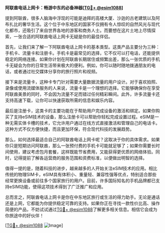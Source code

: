 **阿联酋电话上网卡：畅游中东的必备神器[[TG💪+ @esim1088](https://t.me/s/esim1088)]**

提到阿联酋，很多人脑海中浮现的可能是迪拜的高楼大厦、沙迦的古老建筑以及阿布扎比的奢华生活。这个位于中东地区的国家不仅拥有令人惊叹的自然风光与现代化都市，还吸引了来自世界各地的游客和商务人士。而要想在这片土地上尽情探索，一张合适的阿联酋电话上网卡无疑是你的最佳伴侣。

首先，让我们来了解一下阿联酋电话上网卡的基本类型。这类产品主要分为三种：手机卡、流量卡和注册卡。手机卡是最常见的选择，它不仅可以打电话，还能提供稳定的网络连接。如果你计划在阿联酋长期居住或频繁出差，那么一张优质的手机卡无疑会为你的日常生活带来极大的便利。例如，你可以随时随地拨通朋友的电话，或者通过社交媒体分享你的旅行照片和视频。

接下来是流量卡，这种卡专门针对需要大量数据流量的用户设计。对于喜欢拍照、录像或使用流媒体服务的人来说，流量卡是一个理想的选择。它能够确保你在享受阿联酋美景的同时，不会因为流量不足而错过任何精彩瞬间。此外，许多流量卡还支持高速下载，让你可以快速获取所需的信息和娱乐内容。

最后是注册卡，这类卡的主要功能在于帮助用户完成设备的激活和绑定。如果你购买了支持eSIM技术的设备，那么注册卡可以帮助你轻松完成设置过程。eSIM是一种无需实体卡槽的技术，它允许用户通过在线方式直接激活和管理自己的电话卡。这种方式不仅方便快捷，而且更加环保，符合现代科技的发展趋势。

那么，如何选择最适合自己的阿联酋电话上网卡呢？这取决于你的具体需求。如果你只是短期访问阿联酋，那么一张预付费的手机卡可能就足够了；如果你需要长时间使用，建议考虑包月套餐，这样既能节省费用，又能获得更优质的网络体验。同时，记得提前了解各运营商的服务范围和资费标准，以便做出明智的选择。

值得一提的是，随着科技的进步，越来越多的人开始关注eSIM技术的应用。相比传统的物理SIM卡，eSIM具有体积小、重量轻、兼容性强等优点，特别适合那些经常更换设备或前往多个国家旅行的用户。目前，许多国际知名的手机品牌都已支持eSIM功能，使得这项技术得到了广泛推广和应用。

总而言之，阿联酋电话上网卡是你在中东地区旅行或生活的得力助手。无论是通话还是上网，它都能为你提供稳定可靠的支持。如果你正在寻找一款性价比高、操作简便的产品，不妨试试通过[TG💪+ @esim1088](https://t.me/s/esim1088)了解更多相关信息。相信它会成为你旅途中的好伙伴！

[[TG💪+ @esim1088](https://t.me/s/esim1088) ![Image](https://i.postimg.cc/4NQfJmqS/Snipaste-2025-05-13-00-14-12.png)]